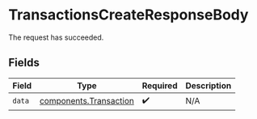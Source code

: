 # TransactionsCreateResponseBody

The request has succeeded.


## Fields

| Field                                                            | Type                                                             | Required                                                         | Description                                                      |
| ---------------------------------------------------------------- | ---------------------------------------------------------------- | ---------------------------------------------------------------- | ---------------------------------------------------------------- |
| `data`                                                           | [components.Transaction](../../models/components/transaction.md) | :heavy_check_mark:                                               | N/A                                                              |